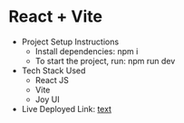 # React + Vite

- Project Setup Instructions
  - Install dependencies: npm i
  - To start the project, run: npm run dev
- Tech Stack Used
  - React JS
  - Vite
  - Joy UI
- Live Deployed Link: [text](https://ephemeral-mandazi-72a819.netlify.app/)
